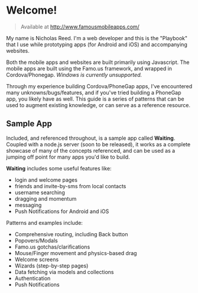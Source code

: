 # Welcome!

> Available at http://www.famousmobileapps.com/

My name is Nicholas Reed. I'm a web developer and this is the "Playbook" that I use while prototyping apps (for Android and iOS) and accompanying websites. 

Both the mobile apps and websites are built primarily using Javascript. The mobile apps are built using the Famo.us framework, and wrapped in Cordova/Phonegap. _Windows is currently unsupported._

Through my experience building Cordova/PhoneGap apps, I've encountered many unknowns/bugs/features, and if you've tried building a PhoneGap app, you likely have as well. This guide is a series of patterns that can be used to augment existing knowledge, or can serve as a reference resource.

## Sample App 

Included, and referenced throughout, is a sample app called __Waiting__. Coupled with a node.js server (soon to be released), it works as a complete showcase of many of the concepts referenced, and can be used as a jumping off point for many apps you'd like to build.

__Waiting__ includes some useful features like:
- login and welcome pages
- friends and invite-by-sms from local contacts
- username searching
- dragging and momentum
- messaging
- Push Notifications for Android and iOS


Patterns and examples include:
- Comprehensive routing, including Back button
- Popovers/Modals
- Famo.us gotchas/clarifications
- Mouse/Finger movement and physics-based drag
- Welcome screens
- Wizards (step-by-step pages)
- Data fetching via models and collections
- Authentication
- Push Notifications






